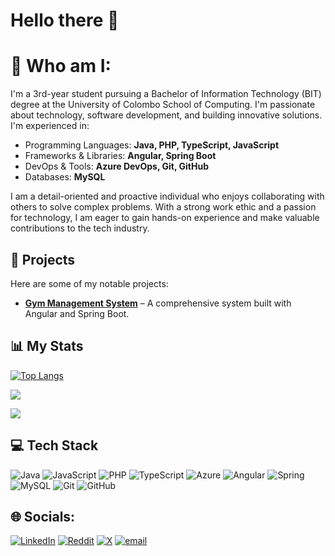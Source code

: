 # Hello there 👋

# 💫 Who am I:

I'm a 3rd-year student pursuing a Bachelor of Information Technology (BIT) degree at the University of Colombo School of Computing. I'm passionate about technology, software development, and building innovative solutions. I'm experienced in:
- Programming Languages: **Java, PHP, TypeScript, JavaScript**
- Frameworks & Libraries: **Angular, Spring Boot**
- DevOps & Tools: **Azure DevOps, Git, GitHub**
- Databases: **MySQL**

I am a detail-oriented and proactive individual who enjoys collaborating with others to solve complex problems. With a strong work ethic and a passion for technology, I am eager to gain hands-on experience and make valuable contributions to the tech industry. 

## 🌟 Projects  
Here are some of my notable projects:  
- **[Gym Management System](https://github.com/Hasitha-Vithanage/gym-management-backend)** – A comprehensive system built with Angular and Spring Boot.

## 📊 My Stats  
[![Top Langs](https://github-readme-stats.vercel.app/api/top-langs/?username=Hasitha-Vithanage&theme=material-palenight&hide=Jupyter&layout=compact)](https://github.com/anuraghazra/github-readme-stats)

![](https://github-readme-stats.vercel.app/api?username=Hasitha-Vithanage&theme=omni&hide_border=true&include_all_commits=true&count_private=true)

![](https://nirzak-streak-stats.vercel.app/?user=Hasitha-Vithanage&theme=omni&hide_border=true)

## 💻 Tech Stack  
![Java](https://img.shields.io/badge/Java-%23ED8B00.svg?style=flat&logo=openjdk&logoColor=white) 
![JavaScript](https://img.shields.io/badge/JavaScript-%23323330.svg?style=flat&logo=javascript&logoColor=%23F7DF1E) 
![PHP](https://img.shields.io/badge/PHP-%23777BB4.svg?style=flat&logo=php&logoColor=white) 
![TypeScript](https://img.shields.io/badge/TypeScript-%23007ACC.svg?style=flat&logo=typescript&logoColor=white) 
![Azure](https://img.shields.io/badge/Azure-%230072C6.svg?style=flat&logo=microsoftazure&logoColor=white) 
![Angular](https://img.shields.io/badge/Angular-%23DD0031.svg?style=flat&logo=angular&logoColor=white) 
![Spring](https://img.shields.io/badge/Spring-%236DB33F.svg?style=flat&logo=spring&logoColor=white) 
![MySQL](https://img.shields.io/badge/MySQL-4479A1.svg?style=flat&logo=mysql&logoColor=white) 
![Git](https://img.shields.io/badge/Git-%23F05033.svg?style=flat&logo=git&logoColor=white) 
![GitHub](https://img.shields.io/badge/GitHub-%23121011.svg?style=flat&logo=github&logoColor=white) 
<br/>


## 🌐 Socials:

[![LinkedIn](https://img.shields.io/badge/LinkedIn-%230077B5.svg?logo=linkedin&logoColor=white)](https://www.linkedin.com/in/hasitha-vithanage-0aab67270/) [![Reddit](https://img.shields.io/badge/Reddit-%23FF4500.svg?logo=Reddit&logoColor=white)](https://www.reddit.com/user/HasithaVithanage/) [![X](https://img.shields.io/badge/X-black.svg?logo=X&logoColor=white)](https://x.com/HasithaV2002) [![email](https://img.shields.io/badge/Email-D14836?logo=gmail&logoColor=white)](mailto:hasithavithanageict@gmail.com) 
